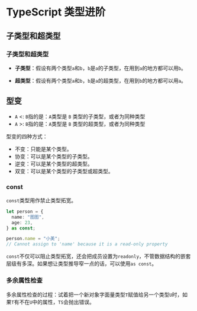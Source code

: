 # TypeScript 类型进阶

## 子类型和超类型

### 子类型和超类型

- **子类型**：假设有两个类型`a`和`b`，`b`是`a`的子类型，在用到`a`的地方都可以用`b`。

- **超类型**：假设有两个类型`a`和`b`，`b`是`a`的超类型，在用到`b`的地方都可以用`a`。

## 型变

- `A` <: `B`指的是：`A`类型是 `B` 类型的子类型，或者为同种类型
- `A` >: `B`指的是：`A`类型是 `B` 类型的超类型，或者为同种类型

型变的四种方式：

- 不变：只能是某个类型。
- 协变：可以是某个类型的子类型。
- 逆变：可以是某个类型的超类型。
- 双变：可以是某个类型的子类型或超类型。

### const

`const`类型用作禁止类型拓宽。

```ts
let person = {
  name: "图图",
  age: 23,
} as const;

person.name = "小美";
// Cannot assign to 'name' because it is a read-only property
```

`const`不仅可以阻止类型拓宽，还会把成员设置为`readonly`，不管数据结构的嵌套层级有多深。如果想让类型推导窄一点的话，可以使用`as const`。

### 多余属性检查

多余属性检查的过程：试着把一个新对象字面量类型`T`赋值给另一个类型`U`时，如果`T`有不在`U`中的属性，`TS`会抛出错误。
